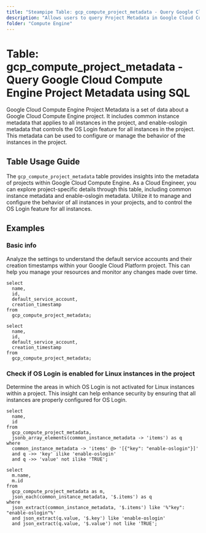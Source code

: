 ```yaml
---
title: "Steampipe Table: gcp_compute_project_metadata - Query Google Cloud Compute Engine Project Metadata using SQL"
description: "Allows users to query Project Metadata in Google Cloud Compute Engine, specifically the project-wide metadata that includes common instance metadata and enable-oslogin metadata."
folder: "Compute Engine"
---
```


# Table: gcp_compute_project_metadata - Query Google Cloud Compute Engine Project Metadata using SQL

Google Cloud Compute Engine Project Metadata is a set of data about a Google Cloud Compute Engine project. It includes common instance metadata that applies to all instances in the project, and enable-oslogin metadata that controls the OS Login feature for all instances in the project. This metadata can be used to configure or manage the behavior of the instances in the project.

## Table Usage Guide

The `gcp_compute_project_metadata` table provides insights into the metadata of projects within Google Cloud Compute Engine. As a Cloud Engineer, you can explore project-specific details through this table, including common instance metadata and enable-oslogin metadata. Utilize it to manage and configure the behavior of all instances in your projects, and to control the OS Login feature for all instances.

## Examples

### Basic info
Analyze the settings to understand the default service accounts and their creation timestamps within your Google Cloud Platform project. This can help you manage your resources and monitor any changes made over time.

```sql+postgres
select
  name,
  id,
  default_service_account,
  creation_timestamp
from
  gcp_compute_project_metadata;
```

```sql+sqlite
select
  name,
  id,
  default_service_account,
  creation_timestamp
from
  gcp_compute_project_metadata;
```

### Check if OS Login is enabled for Linux instances in the project
Determine the areas in which OS Login is not activated for Linux instances within a project. This insight can help enhance security by ensuring that all instances are properly configured for OS Login.

```sql+postgres
select
  name,
  id
from
  gcp_compute_project_metadata,
  jsonb_array_elements(common_instance_metadata -> 'items') as q
where
  common_instance_metadata -> 'items' @> '[{"key": "enable-oslogin"}]'
  and q ->> 'key' ilike 'enable-oslogin'
  and q ->> 'value' not ilike 'TRUE';
```

```sql+sqlite
select
  m.name,
  m.id
from
  gcp_compute_project_metadata as m,
  json_each(common_instance_metadata, '$.items') as q
where
  json_extract(common_instance_metadata, '$.items') like '%"key": "enable-oslogin"%'
  and json_extract(q.value, '$.key') like 'enable-oslogin'
  and json_extract(q.value, '$.value') not like 'TRUE';
```